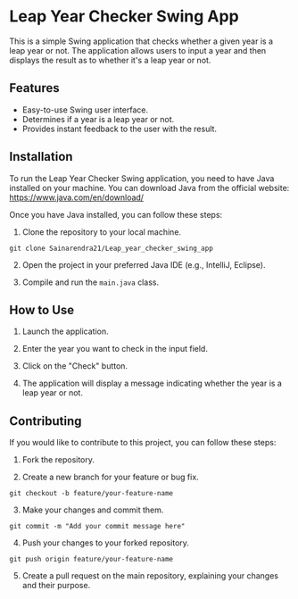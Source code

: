# Leap Year Checker Swing App

This is a simple Swing application that checks whether a given year is a leap year or not. The application allows users to input a year and then displays the result as to whether it's a leap year or not.

## Features

- Easy-to-use Swing user interface.
- Determines if a year is a leap year or not.
- Provides instant feedback to the user with the result.

## Installation

To run the Leap Year Checker Swing application, you need to have Java installed on your machine. You can download Java from the official website: https://www.java.com/en/download/

Once you have Java installed, you can follow these steps:

1. Clone the repository to your local machine.
```
git clone Sainarendra21/Leap_year_checker_swing_app
```

2. Open the project in your preferred Java IDE (e.g., IntelliJ, Eclipse).

3. Compile and run the `main.java` class.

## How to Use

1. Launch the application.

2. Enter the year you want to check in the input field.

3. Click on the "Check" button.

4. The application will display a message indicating whether the year is a leap year or not.

## Contributing

If you would like to contribute to this project, you can follow these steps:

1. Fork the repository.

2. Create a new branch for your feature or bug fix.
```
git checkout -b feature/your-feature-name
```

3. Make your changes and commit them.
```
git commit -m "Add your commit message here"
```

4. Push your changes to your forked repository.
```
git push origin feature/your-feature-name
```

5. Create a pull request on the main repository, explaining your changes and their purpose.


